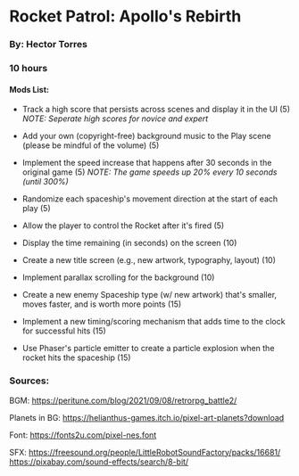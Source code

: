 # Rocket Patrol: Apollo's Rebirth

### By: Hector Torres
### 10 hours

#### Mods List:

- Track a high score that persists across scenes and display it in the UI (5) *NOTE: Seperate high scores for novice and expert*
- Add your own (copyright-free) background music to the Play scene (please be mindful of the volume) (5)
- Implement the speed increase that happens after 30 seconds in the original game (5) *NOTE: The game speeds up 20% every 10 seconds (until 300%)*
- Randomize each spaceship's movement direction at the start of each play (5)
- Allow the player to control the Rocket after it's fired (5)

- Display the time remaining (in seconds) on the screen (10)
- Create a new title screen (e.g., new artwork, typography, layout) (10)
- Implement parallax scrolling for the background (10)

- Create a new enemy Spaceship type (w/ new artwork) that's smaller, moves faster, and is worth more points (15)
- Implement a new timing/scoring mechanism that adds time to the clock for successful hits (15)
- Use Phaser's particle emitter to create a particle explosion when the rocket hits the spaceship (15)

### Sources:

BGM: 
https://peritune.com/blog/2021/09/08/retrorpg_battle2/

Planets in BG: 
https://helianthus-games.itch.io/pixel-art-planets?download

Font:
https://fonts2u.com/pixel-nes.font

SFX: 
https://freesound.org/people/LittleRobotSoundFactory/packs/16681/
https://pixabay.com/sound-effects/search/8-bit/
